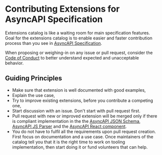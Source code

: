 # Contributing Extensions for AsyncAPI Specification

Extensions catalog is like a waiting room for main specification features. Goal for the extensions catalog is to enable easier and faster contribution process than you see in [AsyncAPI Specification](https://github.com/asyncapi/spec/blob/master/CONTRIBUTING.md). 

When proposing or weighing-in on any issue or pull request, consider the [Code of Conduct](https://github.com/asyncapi/.github/blob/master/CODE_OF_CONDUCT.md)
to better understand expected and unacceptable behavior.

## Guiding Principles

- Make sure that extension is well documented with good examples,
- Explain the use case,
- Try to improve existing extensions, before you contribute a competing one,
- Start discussion with an issue. Don't start with pull request first.
- Pull request with new or improved extension will be merged only if there is compliant implementation in the the [AsyncAPI JSON Schema](https://github.com/asyncapi/spec-json-schemas), [AsyncAPI JS Parser](https://www.github.com/asyncapi/parser-js) and the [AsyncAPI React component](https://github.com/asyncapi/asyncapi-react).
- You do not have to fulfil all the requirements upon pull request creation. First focus on documentation and a use case. Once maintainers of the catalog tell you that it is the right time to work on tooling implementation, then start doing it or fund volunteers that can help.
